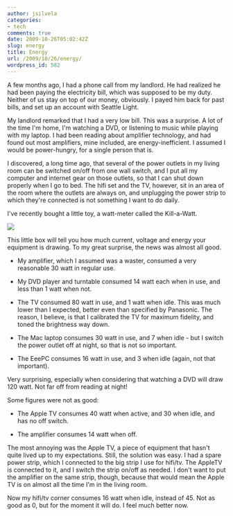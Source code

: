 ```yaml
---
author: jsilvela
categories:
- tech
comments: true
date: 2009-10-26T05:02:42Z
slug: energy
title: Energy
url: /2009/10/26/energy/
wordpress_id: 582
---
```


A few months ago, I had a phone call from my landlord. He had realized he had been paying the electricity bill, which was supposed to be my duty. Neither of us stay on top of our money, obviously. I payed him back for past bills, and set up an account with Seattle Light.

My landlord remarked that I had a very low bill. This was a surprise. A lot of the time I'm home, I'm watching a DVD, or listening to music while playing with my laptop. I had been reading about amplifier technology, and had found out most amplifiers, mine included, are energy-inefficient. I assumed I would be power-hungry, for  a single person that is.

I discovered, a long time ago, that several of the power outlets in my living room can be switched on/off from one wall switch, and I put all my computer and internet gear on those outlets, so that I can shut down properly when I go to bed. The hifi set and the TV, however, sit in an area of the room where the outlets are always on, and unplugging the power strip to which they're connected is not something I want to do daily.

I've recently bought a little toy, a watt-meter called the Kill-a-Watt.

[![](http://jsilvela.smugmug.com/Other/Sueltas/IMG6543/692876562_UHUzX-S.jpg)](http://jsilvela.smugmug.com/Other/Sueltas/5019150_Y3JuM/1/#692876562_UHUzX-A-LB)

This little box will tell you how much current, voltage and energy your equipment is drawing.
To my great surprise, the news was almost all good.



	
  * My amplifier, which I assumed was a waster, consumed a very reasonable 30 watt in regular use.

	
  * My DVD player and turntable consumed 14 watt each when in use, and less than 1 watt when not.

	
  * The TV consumed 80 watt in use, and 1 watt when idle. This was much lower than I expected, better even than specified by Panasonic. The reason, I believe, is that I calibrated the TV for maximum fidelity, and toned the brightness way down.

	
  * The Mac laptop consumes 30 watt in use, and 7 when idle - but I switch the power outlet off at night, so that is not so important.

        
  * The EeePC consumes 16 watt in use, and 3 when idle (again, not that important).



Very surprising, especially when considering that watching a DVD will draw 120 watt. Not far off from reading at night!

Some figures were not as good:

	
  * The Apple TV consumes 40 watt when active, and 30 when idle, and has no off switch.

	
  * The amplifier consumes 14 watt when off.



The most annoying was the Apple TV, a piece of equipment that hasn't quite lived up to my expectations. Still, the solution was easy. I had a spare power strip, which I connected to the big strip I use for hifi/tv. The AppleTV is connected to it, and I switch the strip on/off as needed. I don't want to put the amplifier on the same strip, though, because that would mean the Apple TV is on almost all the time I'm in the living room.

Now my  hifi/tv corner consumes 16 watt when idle, instead of 45. Not as good as 0, but for the moment it will do. I feel much better now.

